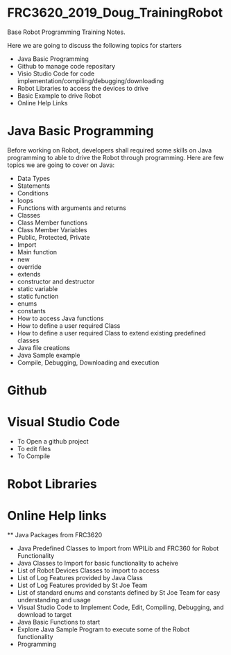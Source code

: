 # FRC3620_2019_Doug_TrainingRobot
Base Robot Programming Training Notes.

Here we are going to discuss the following topics for starters 
 
* Java Basic Programming
* Github to manage code repositary 
* Visio Studio Code for code implementation/compiling/debugging/downloading
* Robot Libraries to access the devices to drive 
* Basic Example to drive Robot
* Online Help Links

# Java Basic Programming
  Before working on Robot, developers shall required some skills on Java programming to able to drive the Robot through programming.
  Here are few topics we are going to cover on Java:
  * Data Types 
  * Statements
  * Conditions
  * loops
  * Functions with arguments and returns
  * Classes
  * Class Member functions
  * Class Member Variables
  * Public, Protected, Private
  * Import 
  * Main function
  * new 
  * override
  * extends
  * constructor and destructor
  * static variable 
  * static function
  * enums
  * constants
  * How to access Java functions
  * How to define a user required Class
  * How to define a user required Class to extend existing predefined classes
  * Java file creations
  * Java Sample example
  * Compile, Debugging, Downloading and execution
  
  
# Github 
# Visual Studio Code
* To Open a github project
* To edit files
* To Compile 
# Robot Libraries
# Online Help links

** Java Packages from FRC3620
* Java Predefined Classes to Import from WPILib and FRC360 for Robot Functionality
* Java Classes to Import for basic functionality to acheive
* List of Robot Devices Classes to import to access 
* List of Log Features provided by Java Class
* List of Log Features provided by St Joe Team
* List of standard enums and constants defined by St Joe Team for easy understanding and usage
* Visual Studio Code to Implement Code, Edit, Compiling, Debugging, and download to target
* Java Basic Functions to start
* Explore Java Sample Program to execute some of the Robot functionality
* Programming 


